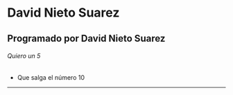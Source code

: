 # David Nieto Suarez
## Programado por David Nieto Suarez
###### Quiero un 5

- Que salga el número 10

***
